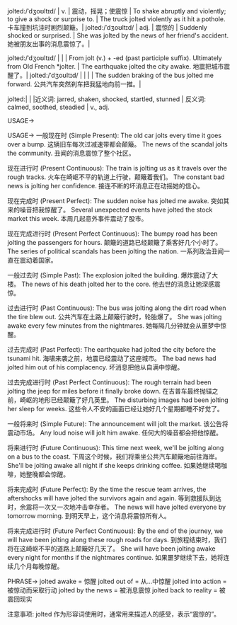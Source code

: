 jolted:/ˈdʒoʊltɪd/ | v. | 震动，摇晃；使震惊 | To shake abruptly and violently; to give a shock or surprise to. | The truck jolted violently as it hit a pothole. 卡车撞到坑洼时剧烈颠簸。|
jolted:/ˈdʒoʊltɪd/ | adj. | 震惊的 |  Suddenly shocked or surprised. |  She was jolted by the news of her friend's accident. 她被朋友出事的消息震惊了。|

jolted:/ˈdʒoʊltɪd/ |  |  | From jolt (v.) + -ed (past participle suffix).  Ultimately from Old French *jolter. |  The earthquake jolted the city awake. 地震把城市震醒了。|
jolted:/ˈdʒoʊltɪd/ |  |  |  |  The sudden braking of the bus jolted me forward. 公共汽车突然刹车把我猛地向前一推。|


jolted:| | |近义词: jarred, shaken, shocked, startled, stunned | 反义词: calmed, soothed, steadied | v., adj.


USAGE->

USAGE->
一般现在时 (Simple Present):
The old car jolts every time it goes over a bump. 这辆旧车每次过减速带都会颠簸。
The news of the scandal jolts the community.  丑闻的消息震惊了整个社区。


现在进行时 (Present Continuous):
The train is jolting us as it travels over the rough tracks. 火车在崎岖不平的轨道上行驶，颠簸着我们。
The constant bad news is jolting her confidence.  接连不断的坏消息正在动摇她的信心。


现在完成时 (Present Perfect):
The sudden noise has jolted me awake. 突如其来的噪音把我惊醒了。
Several unexpected events have jolted the stock market this week.  本周几起意外事件震动了股市。


现在完成进行时 (Present Perfect Continuous):
The bumpy road has been jolting the passengers for hours. 颠簸的道路已经颠簸了乘客好几个小时了。
The series of political scandals has been jolting the nation. 一系列政治丑闻一直在震动着国家。


一般过去时 (Simple Past):
The explosion jolted the building. 爆炸震动了大楼。
The news of his death jolted her to the core. 他去世的消息让她深感震惊。


过去进行时 (Past Continuous):
The bus was jolting along the dirt road when the tire blew out. 公共汽车在土路上颠簸行驶时，轮胎爆了。
She was jolting awake every few minutes from the nightmares. 她每隔几分钟就会从噩梦中惊醒。


过去完成时 (Past Perfect):
The earthquake had jolted the city before the tsunami hit. 海啸来袭之前，地震已经震动了这座城市。
The bad news had jolted him out of his complacency.  坏消息把他从自满中惊醒。


过去完成进行时 (Past Perfect Continuous):
The rough terrain had been jolting the jeep for miles before it finally broke down. 在吉普车最终抛锚之前，崎岖的地形已经颠簸了好几英里。
The disturbing images had been jolting her sleep for weeks.  这些令人不安的画面已经让她好几个星期都睡不好觉了。


一般将来时 (Simple Future):
The announcement will jolt the market.  该公告将震动市场。
Any loud noise will jolt him awake. 任何大的噪音都会把他惊醒。


将来进行时 (Future Continuous):
This time next week, we'll be jolting along on a bus to the coast.  下周这个时候，我们将乘坐公共汽车颠簸地前往海岸。
She'll be jolting awake all night if she keeps drinking coffee. 如果她继续喝咖啡，她整晚都会惊醒。


将来完成时 (Future Perfect):
By the time the rescue team arrives, the aftershocks will have jolted the survivors again and again.  等到救援队到达时，余震将一次又一次地冲击幸存者。
The news will have jolted everyone by tomorrow morning.  到明天早上，这个消息将震惊所有人。


将来完成进行时 (Future Perfect Continuous):
By the end of the journey, we will have been jolting along these rough roads for days. 到旅程结束时，我们将在这崎岖不平的道路上颠簸好几天了。
She will have been jolting awake every night for months if the nightmares continue. 如果噩梦继续下去，她将连续几个月每晚惊醒。


PHRASE->
jolted awake =  惊醒
jolted out of = 从...中惊醒
jolted into action =  被惊动而采取行动
jolted by the news = 被消息震惊
jolted back to reality =  被震回现实


注意事项:
jolted 作为形容词使用时，通常用来描述人的感受，表示“震惊的”。
